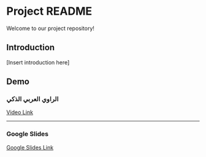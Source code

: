 # Project README

Welcome to our project repository!

## Introduction

[Insert introduction here]

## Demo

### الراوي العربي الذكي

[Video Link](https://youtu.be/6pLpqUiHHUA?si=10wypqCbuWVK4Jba)

---

### Google Slides

[Google Slides Link](https://docs.google.com/presentation/d/1vQiQF8V8xI-EElTYUV0rUO_UUoOMMXCrwihfr-KMvIU/edit?usp=sharing)
